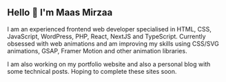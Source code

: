 ## Hello 👋 I'm Maas Mirzaa

I am an experienced frontend web developer specialised in HTML, CSS, JavaScript, WordPress, PHP, React, NextJS and TypeScript.
Currently obsessed with web animations and am improving my skills using CSS/SVG animations, GSAP, Framer Motion and other animation libraries.

I am also working on my portfolio website and also a personal blog with some technical posts. Hoping to complete these sites soon.

<!---
- 👋 Hi, I’m @mirz44
- 👀 I’m interested in ...
- 🌱 I’m currently learning ...
- 💞️ I’m looking to collaborate on ...
- 📫 How to reach me ...
--->

<!---
mirz44/mirz44 is a ✨ special ✨ repository because its `README.md` (this file) appears on your GitHub profile.
You can click the Preview link to take a look at your changes.
--->
